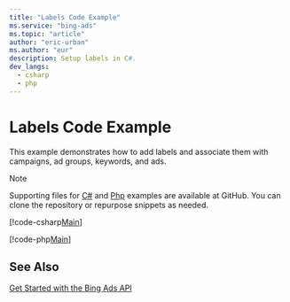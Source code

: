 ```yaml
---
title: "Labels Code Example"
ms.service: "bing-ads"
ms.topic: "article"
author: "eric-urban"
ms.author: "eur"
description: Setup labels in C#.
dev_langs:
  - csharp
  - php
---
```

# Labels Code Example
This example demonstrates how to add labels and associate them with campaigns, ad groups, keywords, and ads.

> [!NOTE]
> Supporting files for [C#](https://github.com/BingAds/BingAds-dotNet-SDK/tree/master/examples/BingAdsExamples) and [Php](https://github.com/BingAds/BingAds-PHP-SDK/tree/master/samples) examples are available at GitHub. You can clone the repository or repurpose snippets as needed.

[!code-csharp[Main](../../../BingAds-dotNet-SDK/examples/BingAdsExamples/BingAdsExamplesLibrary/v12/Labels.cs)]

[!code-php[Main](../../../BingAds-PHP-SDK/samples/V12/Labels.php)]

## See Also
[Get Started with the Bing Ads API](get-started.md)  

